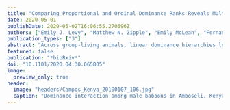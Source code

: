 ```yaml
---
title: "Comparing Proportional and Ordinal Dominance Ranks Reveals Multiple Competitive Landscapes in an Animal Society"
date: 2020-05-01
publishDate: 2020-05-02T16:06:55.270696Z
authors: ["Emily J. Levy", "Matthew N. Zipple", "Emily McLean", "Fernando A. Campos", "Mauna Dasari", "Arielle S. Fogel", "Mathias Franz", "Laurence R. Gesquiere", "Jacob B. Gordon", "Laura Grieneisen", "Bobby Habig", "David J. Jansen", "Niki H. Learn", "Chelsea J. Weibel", "Susan C. Alberts", "Elizabeth A. Archie", "Jeanne Altmann"]
publication_types: ["3"]
abstract: "Across group-living animals, linear dominance hierarchies lead to disparities in access to resources, health outcomes, and reproductive performance. Studies of how dominance rank affects these outcomes typically employ one of several dominance rank metrics without examining the assumptions each metric makes about its underlying competitive processes. Here we compare the ability of two dominance rank metrics - ordinal rank and proportional or 9standardized9 rank - to predict 20 distinct traits in a well-studied wild baboon population in Amboseli, Kenya. We propose that ordinal rank best predicts outcomes when competition is density-dependent, while proportional rank best predicts outcomes when competition is density-independent. We found that for 75% (15/20) of the traits, one of the two rank metrics performed better than the other. Strikingly, all male traits were better predicted by ordinal than by proportional rank, while female traits were evenly split between being better predicted by proportional or ordinal rank. Hence, male and female traits are shaped by different competitive regimes: males' competitive environments are largely driven by density-dependent resource access (e.g., access to estrus females), while females' competitive environments are shaped by both density-independent resource access (e.g. distributed food resources) and density-dependent resource access. However, traits related to competition for social and mating partners are an exception to this sex-biased pattern: these traits were better predicted by ordinal rank than by proportional rank for both sexes. We argue that this method of comparing how different rank metrics predict traits of interest can be used as a way to distinguish between different competitive processes operating in animal societies."
featured: false
publication: "*bioRxiv*"
doi: "10.1101/2020.04.30.065805"
image:
  preview_only: true
header:
  image: "headers/Campos_Kenya_20190107_106.jpg"
  caption: "Dominance interaction among male baboons in Amboseli, Kenya."
---
```


